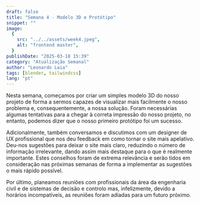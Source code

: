 ```yaml
---
draft: false
title: "Semana 4 - Modelo 3D e Protótipo"
snippet: ""
image:
  {
    src: "../../assets/week4.jpeg",
    alt: "frontend master",
  }
publishDate: "2025-03-18 15:39"
category: "Atualização Semanal"
author: "Leonardo Laia"
tags: [blender, tailwindcss]
lang: "pt"
---
```


Nesta semana, começamos por criar um simples modelo 3D do nosso projeto de forma a sermos capazes de visualizar mais facilmente o nosso problema e, consequentemente, a nossa solução. Foram necessárias algumas tentativas para a chegar à correta impressão do nosso projeto, no entanto, podemos dizer que o nosso primeiro protótipo foi um sucesso.

Adicionalmente, também conversamos e discutimos com um designer de UX profissional que nos deu feedback em como tornar o site mais apelativo. Deu-nos sugestões para deixar o site mais claro, reduzindo o número de informação irrelevante, dando assim mais destaque para o que é realmente importante. Estes conselhos foram de extrema relevância e serão tidos em consideração nas próximas semanas de forma a implementar as sugestões o mais rápido possível.

Por último, planeamos reuniões com profissionais da área da engenharia civil e de sistemas de decisão e controlo mas, infelizmente, devido a horários incompatíveis, as reuniões foram adiadas para um futuro próximo.

